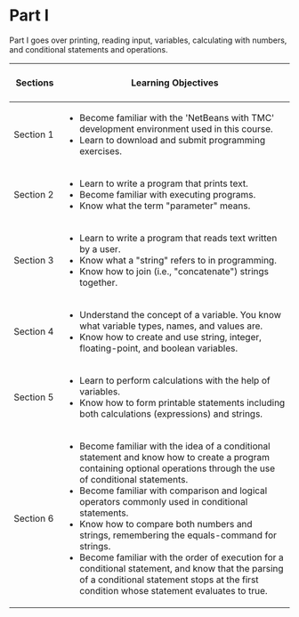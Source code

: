 # Part I
Part I goes over printing, reading input, variables, calculating with numbers, and conditional statements and operations.

&nbsp;&nbsp;&nbsp; Sections      &nbsp;&nbsp;&nbsp;              | Learning Objectives |
------------------------- | --------------- |
 Section 1 | <ul><li>Become familiar with the 'NetBeans with TMC' development environment used in this course.</li> <li>Learn to download and submit programming exercises.</li></ul> |
 Section 2 | <ul><li>Learn to write a program that prints text.</li> <li> Become familiar with executing programs.</li> <li>Know what the term "parameter" means. </li></ul> 
 Section 3 | <ul><li>Learn to write a program that reads text written by a user.</li><li>Know what a "string" refers to in programming.</li><li>Know how to join (i.e., "concatenate") strings together.</li></ul> 
 Section 4 | <ul><li>Understand the concept of a variable. You know what variable types, names, and values are.</li><li>Know how to create and use string, integer, floating-point, and boolean variables.</li></ul> 
 Section 5 | <ul><li>Learn to perform calculations with the help of variables.</li><li>Know how to form printable statements including both calculations (expressions) and strings.</li></ul>
 Section 6 | <ul><li>Become familiar with the idea of a conditional statement and know how to create a program containing optional operations through the use of conditional statements.</li><li>Become familiar with comparison and logical operators commonly used in conditional statements.</li><li>Know how to compare both numbers and strings, remembering the equals-command for strings.</li><li>Become familiar with the order of execution for a conditional statement, and know that the parsing of a conditional statement stops at the first condition whose statement evaluates to true.</li></ul>
